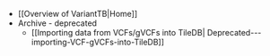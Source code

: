 * [[Overview of VariantTB|Home]]
* Archive - deprecated
    * [[Importing data from VCFs/gVCFs into TileDB| Deprecated---importing-VCF-gVCFs-into-TileDB]]